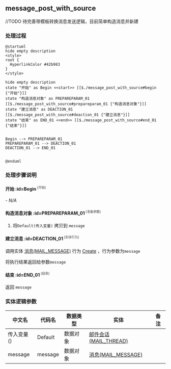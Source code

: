 ## message_post_with_source <!-- {docsify-ignore-all} -->

   //TODO
待完善带模板转换消息发送逻辑，目前简单构造消息并新建

### 处理过程

```plantuml
@startuml
hide empty description
<style>
root {
  HyperlinkColor #42b983
}
</style>

hide empty description
state "开始" as Begin <<start>> [[$./message_post_with_source#begin {"开始"}]]
state "构造消息对象" as PREPAREPARAM_01  [[$./message_post_with_source#prepareparam_01 {"构造消息对象"}]]
state "建立消息" as DEACTION_01  [[$./message_post_with_source#deaction_01 {"建立消息"}]]
state "结束" as END_01 <<end>> [[$./message_post_with_source#end_01 {"结束"}]]


Begin --> PREPAREPARAM_01
PREPAREPARAM_01 --> DEACTION_01
DEACTION_01 --> END_01


@enduml
```


### 处理步骤说明

#### 开始 :id=Begin<sup class="footnote-symbol"> <font color=gray size=1>[开始]</font></sup>



*- N/A*
#### 构造消息对象 :id=PREPAREPARAM_01<sup class="footnote-symbol"> <font color=gray size=1>[准备参数]</font></sup>



1. 将`Default(传入变量)` 拷贝到  `message`

#### 建立消息 :id=DEACTION_01<sup class="footnote-symbol"> <font color=gray size=1>[实体行为]</font></sup>



调用实体 [消息(MAIL_MESSAGE)](module/mail/mail_message.md) 行为 [Create](module/mail/mail_message#行为) ，行为参数为`message`

将执行结果返回给参数`message`

#### 结束 :id=END_01<sup class="footnote-symbol"> <font color=gray size=1>[结束]</font></sup>



返回 `message`



### 实体逻辑参数

|    中文名   |    代码名    |  数据类型    |  实体   |备注 |
| --------| --------| -------- | -------- | --------   |
|传入变量(<i class="fa fa-check"/></i>)|Default|数据对象|[邮件会话(MAIL_THREAD)](module/mail/mail_thread.md)||
|message|message|数据对象|[消息(MAIL_MESSAGE)](module/mail/mail_message.md)||
